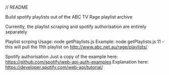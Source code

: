 // README

Build spotify playlists out of the ABC TV Rage playlist archive

Currently, the playlist scraping and spotify authorisation are entirely separately

Playlist scrping
Usage: node getPlaylists.js <index>
Example: node getPlaylists.js 11 - this will pull the 11th playlist on http://www.abc.net.au/rage/playlists/

Spotify authorisation
Just a copy of the example here: https://github.com/spotify/web-api-auth-examples
Explanation here: https://developer.spotify.com/web-api/tutorial/